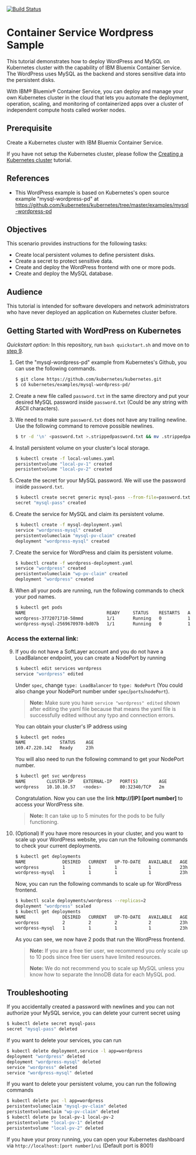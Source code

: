 [![Build Status](https://travis-ci.org/IBM/wordpress-sample.svg?branch=master)](https://travis-ci.org/IBM/wordpress-sample)

# Container Service Wordpress Sample

This tutorial demonstrates how to deploy WordPress and MySQL on Kubernetes cluster with the capability of IBM Bluemix Container Service. The WordPress uses MySQL as the backend and stores sensitive data into the persistent disks.

With IBM® Bluemix® Container Service, you can deploy and manage your own Kubernetes cluster in the cloud that lets you automate the deployment, operation, scaling, and monitoring of containerized apps over a cluster of independent compute hosts called worker nodes. 


## Prerequisite

Create a Kubernetes cluster with IBM Bluemix Container Service. 

If you have not setup the Kubernetes cluster, please follow the [Creating a Kubernetes cluster](https://github.com/IBM/container-journey-template) tutorial.

## References
- This WordPress example is based on Kubernetes's open source example "mysql-wordpress-pd" at <https://github.com/kubernetes/kubernetes/tree/master/examples/mysql-wordpress-pd>

## Objectives

This scenario provides instructions for the following tasks:

- Create local persistent volumes to define persistent disks.
- Create a secret to protect sensitive data.
- Create and deploy the WordPress frontend with one or more pods.
- Create and deploy the MySQL database.


## Audience

This tutorial is intended for software developers and network administrators who have never deployed an application on Kubernetes cluster before.


## Getting Started with WordPress on Kubernetes

*Quickstart option:* In this repository, run `bash quickstart.sh` and move on to [step 9](#access-the-external-link).

1. Get the "mysql-wordpress-pd" example from Kubernetes's Github, you can use the following commands.

    ```bash
    $ git clone https://github.com/kubernetes/kubernetes.git
    $ cd kubernetes/examples/mysql-wordpress-pd/
    ```

2. Create a new file called `password.txt` in the same directory and put your desired MySQL password inside `password.txt` (Could be any string with ASCII characters).


3. We need to make sure `password.txt` does not have any trailing newline. Use the following command to remove possible newlines.

    ```bash
    $ tr -d '\n' <password.txt >.strippedpassword.txt && mv .strippedpassword.txt password.txt
    ```

4. Install persistent volume on your cluster's local storage.

    ```bash
    $ kubectl create -f local-volumes.yaml
    persistentvolume "local-pv-1" created
    persistentvolume "local-pv-2" created
    ```

5. Create the secret for your MySQL password. We will use the password inside `password.txt`.

    ```bash
    $ kubectl create secret generic mysql-pass --from-file=password.txt
    secret "mysql-pass" created
    ```

6. Create the service for MySQL and claim its persistent volume.

    ```bash
    $ kubectl create -f mysql-deployment.yaml
    service "wordpress-mysql" created
    persistentvolumeclaim "mysql-pv-claim" created
    deployment "wordpress-mysql" created
    ```

7. Create the service for WordPress and claim its persistent volume.

    ```bash
    $ kubectl create -f wordpress-deployment.yaml
    service "wordpress" created
    persistentvolumeclaim "wp-pv-claim" created
    deployment "wordpress" created
    ```

8. When all your pods are running, run the following commands to check your pod names.

    ```bash
    $ kubectl get pods
    NAME                               READY     STATUS    RESTARTS   AGE
    wordpress-3772071710-58mmd         1/1       Running   0          17s
    wordpress-mysql-2569670970-bd07b   1/1       Running   0          1m
    ```
    
### Access the external link: 

9. If you do not have a SoftLayer account and you do not have a LoadBalancer endpoint, you can create a NodePort by running 
    
    ```bash
    $ kubectl edit services wordpress
    service "wordpress" edited
    ```
    Under `spec`, change `type: LoadBalancer` to `type: NodePort` (You could also change your NodePort number under `spec`/`ports`/`nodePort`).

	> **Note:** Make sure you have `service "wordpress" edited` shown after editing the yaml file because that means the yaml file is successfully edited without any typo and connection errors.

    You can obtain your cluster's IP address using

    ```bash
    $ kubectl get nodes
    NAME             STATUS    AGE
    169.47.220.142   Ready     23h
    ```

    You will also need to run the following command to get your NodePort number.

    ```bash
    $ kubectl get svc wordpress 
    NAME        CLUSTER-IP    EXTERNAL-IP   PORT(S)        AGE
    wordpress   10.10.10.57   <nodes>       80:32340/TCP   2m
    ```

    Congratulation. Now you can use the link **http://[IP]:[port number]** to access your WordPress site.
 
     > **Note:** It can take up to 5 minutes for the pods to be fully functioning.
    

10. (Optional) If you have more resources in your cluster, and you want to scale up your WordPress website, you can run the following commands to check your current deployments.
    ```bash
    $ kubectl get deployments
    NAME              DESIRED   CURRENT   UP-TO-DATE   AVAILABLE   AGE
    wordpress         1         1         1            1           23h
    wordpress-mysql   1         1         1            1           23h
    ```
 
     Now, you can run the following commands to scale up for WordPress frontend.
    ```bash
    $ kubectl scale deployments/wordpress --replicas=2
    deployment "wordpress" scaled
    $ kubectl get deployments
    NAME              DESIRED   CURRENT   UP-TO-DATE   AVAILABLE   AGE
    wordpress         2         2         2            2           23h
    wordpress-mysql   1         1         1            1           23h
    ```
    As you can see, we now have 2 pods that run the WordPress frontend. 
    
    > **Note:** If you are a free tier user, we recommend you only scale up to 10 pods since free tier users have limited resources.
    >
    > **Note:** We do not recommend you to scale up MySQL unless you know how to separate the InnoDB data for each MySQL pod.


## Troubleshooting

If you accidentally created a password with newlines and you can not authorize your MySQL service, you can delete your current secret using

```bash
$ kubectl delete secret mysql-pass
secret "mysql-pass" deleted
```

If you want to delete your services, you can run
```bash
$ kubectl delete deployment,service -l app=wordpress
deployment "wordpress" deleted
deployment "wordpress-mysql" deleted
service "wordpress" deleted
service "wordpress-mysql" deleted
```

If you want to delete your persistent volume, you can run the following commands
```bash
$ kubectl delete pvc -l app=wordpress
persistentvolumeclaim "mysql-pv-claim" deleted
persistentvolumeclaim "wp-pv-claim" deleted
$ kubectl delete pv local-pv-1 local-pv-2
persistentvolume "local-pv-1" deleted
persistentvolume "local-pv-2" deleted
```

If you have your proxy running, you can open your Kubernetes dashboard via `http://localhost:[port number]/ui`  (Default port is 8001)